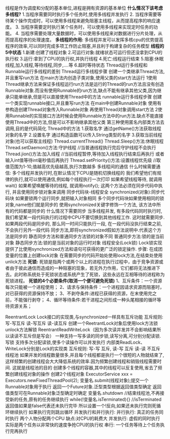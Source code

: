 线程是作为调度和分配的基本单位,进程是拥有资源的基本单位
**什么情况下该考虑多线程?**
	1.当程序需要同时执行多个任务时,使用多线程并发执行
	2. 当程序需要等待某个操作完成时，可以使用多线程来避免阻塞主线程，从而提高程序的响应速度。
	3. 当程序需要定时执行某个任务时，可以使用多线程来实现定时任务的功能。
	4. 当程序需要处理大量数据时，可以使用多线程来对数据进行分片处理，从而提高程序的处理速度。
**多线程的作用:**
多线程并发可以发挥多核cpu的优势提高程序的效率,可以同时完成多项工作防止阻塞,并且利于构建复杂的任务模型
**线程的5中状态**
	1.新建:创建了线程对象
	2.可运行对象:就绪状态可运行但还没拿到CPU的执行权
	3.运行:拿到了CPU的执行权,并执行线程
	4.死亡:线程运行结束
	5.阻塞:休眠线程,加入线程,等待线程,同步,....等
	6.超时等待状态
Thread运行多线程和Runnable运行多线程的差别
Thread运行多线程步骤
创建一个类继承Thread方法,并且重写run方法
在main方法内创造子类对象,使用父类的start方法运行
1使用Thread继承方法来保证多线程运行run方法是运行的Thread的run方法且没有创造Runnable对象.而没有使用Runnable的run方法,缺点不能有继承其他父类,因为继承只能单继承,但是可以直接使用Thread中的方法
runnable运行多线程步骤
创建一个类实现runnable接口,并且重写run方法
在main中创建Runnable对象
使用有参构造创建Thread对象传入Runnable对象
再使用Thread对象调用start方法
2使用Runnable的实现接口方法时候会使用Runnable方法中的run方法.缺点不能直接使用Thread中的方法,但是可以不影响继承其他父类
第三种使用匿名内部类方法去调用,目的是代码简化
Thread中的方法
1.获取名字
通过getName()方法获取线程对象的名字
2.设置名字
通过构造函数可以传入String类型的名字
3.获取当前线程对象(也可以获取主线程)
Thread.currentThread()
Thread.Sleep()方法:休眠线程
Thread.setDaemon()方法:守护线程
//当普通线程执行完后守护线程不会执行
Thread.jion()方法:加入线程
//当前线程暂停,等待加入线程执行结束后再执行
或者输入int值等待int毫秒值后再执行
Thread.setPriority()方法:设置线程优先级
//取值范围为1-10,值越高优先级越高,执行次数越多
多线程间的通信
什么时候需要通信:
多个线程并发执行时,在默认情况下CPU是随机切换线程的
我们希望他们有规律的执行,就可以使用通信,例如每个线程执行一次打印
如果希望线程等待, 就调用wait()
如果希望唤醒等待的线程, 就调用notify();
这两个方法必须在同步代码中执行, 并且使用同步锁对象来调用
同步代码块-线程安全
synchronized(对象):同步代码块
如果要锁两个运行同步,就把输入对象相同
多个同步代码块如果使用相同的锁对象,name他们就是同步的
使用synchronized关键字修饰一个方法, 该方法中所有的代码都是同步的
什么情况下需要同步
当多线程并发, 有多段代码同时执行时, 我们希望某一段代码执行的过程中CPU不要切换到其他线程工作. 这时就需要同步.
如果两段代码是同步的, 那么同一时间只能执行一段, 在一段代码没执行结束之前, 不会执行另外一段代码
同步方法,即将synchronized假如方法说明中.代表这个方法是同步的
静态同步方法和普通同步方法锁的对象不同
普通同步方法:锁的是当前对象
静态同步方法:锁的是当前对象的运行时对象
线程安全(Lock锁)
Lock锁实现提供了比使用synchronized方法和语句可获得的更广泛的锁定操作.
步骤:
在成团变量的位置上创建lock对象
在需要同步的代码开始处使用lock方法,在结束处使用unlick方法
**死锁:**
	死锁是指两个或两个以上的进程在执行过程中，由于竞争资源或者由于彼此通信而造成的一种阻塞的现象，若无外力作用，它们都将无法推进下去。此时称系统处于死锁状态或系统产生了死锁，这些永远在互相等待的进程称为死锁进程。
**死锁的4个必要条件(取消一个便可避免死锁)**
	1、互斥条件：一个资源每次只能被一个进程使用；
	2、请求与保持条件：一个进程因请求资源而阻塞时，对已获得的资源保持不放；
	3、不剥夺条件:进程已获得的资源，在末使用完之前，不能强行剥夺；
	4、循环等待条件:若干进程之间形成一种头尾相接的循环等待资源关系；


ReentrantLock
Lock接口的实现类,与synchronized一样具有互斥功能
互斥规则:
写-写互斥
读-写互斥
读-读互斥
创建一个ReetrantLock对象后使用lock方法锁
unlock方法解锁
ReentrantReadWriteLock（因为多次读并发并不会影响结果所以读读不互斥但是写会）
一种支持一写多读的同步锁,读写分离,可分别分配读锁.写锁
支持多次分配读锁,使多个读操作可以并发执行
内部类ReadLock、WriteLock分别是Lock的实现类
互斥规则:
写-写 互斥,
读-写 互斥
读-读 不互斥
线程池
如果并发的线程数量很多,并且每个线程都是执行一个很短的人物就结束了,这样频繁的创建线程会大大降低系统的效率.因为频繁创建线程和销毁线程需要时间.
这就是线程池的目的
创建多个线程的容器,其中的线程可以反复使用,省去了频繁创建线程对象的操作
创建2个线程对象
ExecutorService xxx = Executors.newFixedThreadPool(2);
变量名.submit(线程对象);提交一个Runnable对象用于执行
返回一个Future对象.泛型类型根据返回值类型确定
返回值类型可在Runnable对象泛型确定时确定
变量名.shutdown
//结束线程池,不再接受新的任务,原有的任务继续执行
while(!变量名.isTerminated){}
//isTerminated返回值如果是false代表还未执行完毕
所以设置一个!反向,如果还未执行完则死循环继续执行
如果执行完则跳出循环
并发执行和并行执行:
并行执行:
真正的任务同时执行
两个人物分配两个CPU
缺点:对CPU的耗费大
并发执行:
虚假的同时执行
实际是两个任务以非常快的速度争抢CPU的执行权
串行:
一个任务等待上个任务执行完再执行